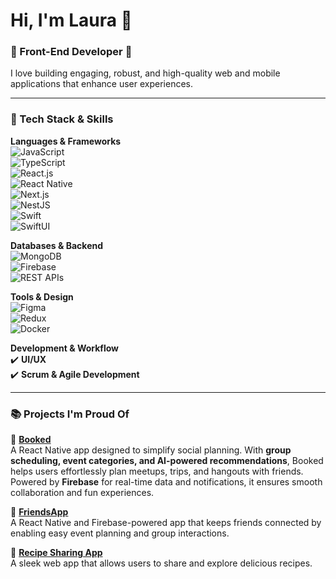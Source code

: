 
# Hi, I'm Laura 👋  

### 🌟 Front-End Developer 🌟  
I love building engaging, robust, and high-quality web and mobile applications that enhance user experiences.  

---

### 🚀 Tech Stack & Skills  

**Languages & Frameworks**  
![JavaScript](https://img.shields.io/badge/JavaScript-323330?style=flat&logo=javascript&logoColor=F7DF1E)  
![TypeScript](https://img.shields.io/badge/TypeScript-007ACC?style=flat&logo=typescript&logoColor=white)  
![React.js](https://img.shields.io/badge/React.js-20232A?style=flat&logo=react&logoColor=61DAFB)  
![React Native](https://img.shields.io/badge/React_Native-20232A?style=flat&logo=react&logoColor=61DAFB)  
![Next.js](https://img.shields.io/badge/Next.js-000000?style=flat&logo=nextdotjs&logoColor=white)  
![NestJS](https://img.shields.io/badge/NestJS-E0234E?style=flat&logo=nestjs&logoColor=white)  
![Swift](https://img.shields.io/badge/Swift-FA7343?style=flat&logo=swift&logoColor=white)  
![SwiftUI](https://img.shields.io/badge/SwiftUI-000000?style=flat&logo=swift&logoColor=white)  

**Databases & Backend**  
![MongoDB](https://img.shields.io/badge/MongoDB-47A248?style=flat&logo=mongodb&logoColor=white)  
![Firebase](https://img.shields.io/badge/Firebase-FFCA28?style=flat&logo=firebase&logoColor=black)  
![REST APIs](https://img.shields.io/badge/REST_APIs-02569B?style=flat&logo=apachespark&logoColor=white)  

**Tools & Design**  
![Figma](https://img.shields.io/badge/Figma-F24E1E?style=flat&logo=figma&logoColor=white)  
![Redux](https://img.shields.io/badge/Redux-593D88?style=flat&logo=redux&logoColor=white)  
![Docker](https://img.shields.io/badge/Docker-2496ED?style=flat&logo=docker&logoColor=white)  

**Development & Workflow**  
✔️ **UI/UX**  
✔️ **Scrum & Agile Development**  

---

### 📚 Projects I'm Proud Of  

🔗 **[Booked](https://github.com/Lauraatii/Booked.git)**  
A React Native app designed to simplify social planning. With **group scheduling, event categories, and AI-powered recommendations**, Booked helps users effortlessly plan meetups, trips, and hangouts with friends. Powered by **Firebase** for real-time data and notifications, it ensures smooth collaboration and fun experiences.  

🔗 **[FriendsApp](https://github.com/Lauraatii/FriendsApp)**  
A React Native and Firebase-powered app that keeps friends connected by enabling easy event planning and group interactions.  

🔗 **[Recipe Sharing App](https://github.com/Lauraatii/recipe-sharing-app)**  
A sleek web app that allows users to share and explore delicious recipes.  
